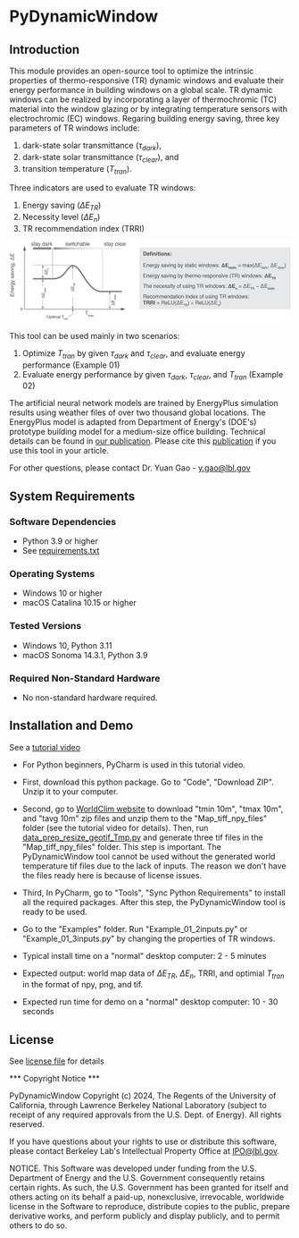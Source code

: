 # PyDynamicWindow

## Introduction
This module provides an open-source tool to optimize the intrinsic properties of thermo-responsive (TR) dynamic windows and evaluate their energy performance in building windows on a global scale. TR dynamic windows can be realized by incorporating a layer of thermochromic (TC) material into the window glazing or by integrating temperature sensors with electrochromic (EC) windows. Regaring building energy saving, three key parameters of TR windows include:
1. dark-state solar transmittance ($\tau_{dark}$), 
2. dark-state solar transmittance ($\tau_{clear}$), and 
3. transition temperature ($T_{tran}$).

Three indicators are used to evaluate TR windows:
1. Energy saving ($\Delta E_{TR}$)
2. Necessity level ($\Delta E_{n}$)
3. TR recommendation index (TRRI)

![Definitions of indicators for TR windows](images/Figure_definitions.png)

This tool can be used mainly in two scenarios:
1. Optimize $T_{tran}$ by given $\tau_{dark}$ and $\tau_{clear}$, and evaluate energy performance (Example 01)
2. Evaluate energy performance by given $\tau_{dark}$, $\tau_{clear}$, and $T_{tran}$ (Example 02)

The artificial neural network models are trained by EnergyPlus simulation results using weather files of over two thousand global locations. The EnergyPlus model is adapted from Department of Energy's (DOE's) prototype building model for a medium-size office building. Technical details can be found in [our publication](https://www.nature.com/articles/s41467-024-54967-8). Please cite this [publication](https://www.nature.com/articles/s41467-024-54967-8) if you use this tool in your article.

For other questions, please contact Dr. Yuan Gao - y.gao@lbl.gov

## System Requirements
### Software Dependencies
* Python 3.9 or higher
* See [requirements.txt](https://github.com/LBNL-ETA/PyDynamicWindow/blob/main/requirements.txt)

### Operating Systems
* Windows 10 or higher
* macOS Catalina 10.15 or higher

### Tested Versions
* Windows 10, Python 3.11
* macOS Sonoma 14.3.1, Python 3.9

### Required Non-Standard Hardware
* No non-standard hardware required.

## Installation and Demo
See a [tutorial video](https://drive.google.com/file/d/15SkSaynakWd4mJWn6N0924oiRJLTbo21/view?usp=drive_link)
* For Python beginners, PyCharm is used in this tutorial video.
* First, download this python package. Go to "Code", "Download ZIP". Unzip it to your computer.
* Second, go to [WorldClim website](https://www.worldclim.org/data/worldclim21.html) to download "tmin 10m", "tmax 10m", and "tavg 10m" zip files and unzip them to the "Map_tiff_npy_files" folder (see the tutorial video for details). Then, run [data_prep_resize_geotif_Tmp.py](https://github.com/LBNL-ETA/PyDynamicWindow/blob/main/data_prep_resize_geotif_Tmp.py) and generate three tif files in the "Map_tiff_npy_files" folder. This step is important. The PyDynamicWindow tool cannot be used without the generated world temperature tif files due to the lack of inputs. The reason we don't have the files ready here is because of license issues.
* Third, In PyCharm, go to "Tools", "Sync Python Requirements" to install all the required packages. After this step, the PyDynamicWindow tool is ready to be used.
* Go to the "Examples" folder. Run "Example_01_2inputs.py" or "Example_01_3inputs.py" by changing the properties of TR windows.

* Typical install time on a "normal" desktop computer: 2 - 5 minutes
* Expected output: world map data of $\Delta E_{TR}$, $\Delta E_{n}$, TRRI, and optimial $T_{tran}$ in the format of npy, png, and tif.
* Expected run time for demo on a "normal" desktop computer: 10 - 30 seconds

## License
See [license file](https://github.com/LBNL-ETA/PyDynamicWindow/blob/main/license.txt) for details

*** Copyright Notice ***

PyDynamicWindow Copyright (c) 2024, The Regents of the University of California, through Lawrence Berkeley National Laboratory (subject to receipt of any required approvals from the U.S. Dept. of Energy). All rights reserved.

If you have questions about your rights to use or distribute this software, please contact Berkeley Lab's Intellectual Property Office at IPO@lbl.gov.

NOTICE.  This Software was developed under funding from the U.S. Department of Energy and the U.S. Government consequently retains certain rights.  As such, the U.S. Government has been granted for itself and others acting on its behalf a paid-up, nonexclusive, irrevocable, worldwide license in the Software to reproduce, distribute copies to the public, prepare derivative works, and perform publicly and display publicly, and to permit others to do so.
